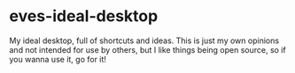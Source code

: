 # eves-ideal-desktop
My ideal desktop, full of shortcuts and ideas. This is just my own opinions and not intended for use by others, but I like things being open source, so if you wanna use it, go for it!
